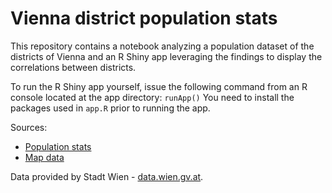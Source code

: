 Vienna district population stats
===

This repository contains a notebook analyzing a population dataset of the districts of Vienna and an R Shiny app leveraging the findings to display the correlations between districts.

To run the R Shiny app yourself, issue the following command from an R console located at the app directory:
`runApp()`
You need to install the packages used in `app.R` prior to running the app.

Sources:
* [Population stats](https://www.data.gv.at/katalog/dataset/091a085f-2652-429f-8dde-c69199440ddf)
* [Map data](https://www.data.gv.at/katalog/dataset/stadt-wien_bezirksgrenzenwien)

Data provided by Stadt Wien - [data.wien.gv.at](https://data.wien.gv.at).

